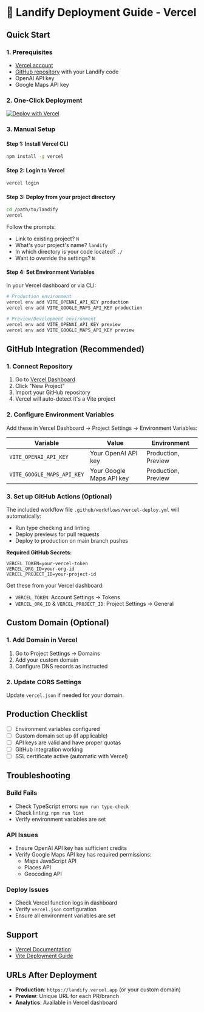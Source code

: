 # 🚀 Landify Deployment Guide - Vercel

## Quick Start

### 1. Prerequisites
- [Vercel account](https://vercel.com)
- [GitHub repository](https://github.com) with your Landify code
- OpenAI API key
- Google Maps API key

### 2. One-Click Deployment

[![Deploy with Vercel](https://vercel.com/button)](https://vercel.com/new/clone?repository-url=https://github.com/YOUR_USERNAME/landify)

### 3. Manual Setup

#### Step 1: Install Vercel CLI
```bash
npm install -g vercel
```

#### Step 2: Login to Vercel
```bash
vercel login
```

#### Step 3: Deploy from your project directory
```bash
cd /path/to/landify
vercel
```

Follow the prompts:
- Link to existing project? `N`
- What's your project's name? `landify`
- In which directory is your code located? `./`
- Want to override the settings? `N`

#### Step 4: Set Environment Variables
In your Vercel dashboard or via CLI:

```bash
# Production environment
vercel env add VITE_OPENAI_API_KEY production
vercel env add VITE_GOOGLE_MAPS_API_KEY production

# Preview/Development environment  
vercel env add VITE_OPENAI_API_KEY preview
vercel env add VITE_GOOGLE_MAPS_API_KEY preview
```

## GitHub Integration (Recommended)

### 1. Connect Repository
1. Go to [Vercel Dashboard](https://vercel.com/dashboard)
2. Click "New Project"
3. Import your GitHub repository
4. Vercel will auto-detect it's a Vite project

### 2. Configure Environment Variables
Add these in Vercel Dashboard → Project Settings → Environment Variables:

| Variable | Value | Environment |
|----------|-------|-------------|
| `VITE_OPENAI_API_KEY` | Your OpenAI API key | Production, Preview |
| `VITE_GOOGLE_MAPS_API_KEY` | Your Google Maps API key | Production, Preview |

### 3. Set up GitHub Actions (Optional)
The included workflow file `.github/workflows/vercel-deploy.yml` will automatically:
- Run type checking and linting
- Deploy previews for pull requests
- Deploy to production on main branch pushes

**Required GitHub Secrets:**
```
VERCEL_TOKEN=your-vercel-token
VERCEL_ORG_ID=your-org-id  
VERCEL_PROJECT_ID=your-project-id
```

Get these from your Vercel dashboard:
- `VERCEL_TOKEN`: Account Settings → Tokens
- `VERCEL_ORG_ID` & `VERCEL_PROJECT_ID`: Project Settings → General

## Custom Domain (Optional)

### 1. Add Domain in Vercel
1. Go to Project Settings → Domains
2. Add your custom domain
3. Configure DNS records as instructed

### 2. Update CORS Settings
Update `vercel.json` if needed for your domain.

## Production Checklist

- [ ] Environment variables configured
- [ ] Custom domain set up (if applicable)
- [ ] API keys are valid and have proper quotas
- [ ] GitHub integration working
- [ ] SSL certificate active (automatic with Vercel)

## Troubleshooting

### Build Fails
- Check TypeScript errors: `npm run type-check`
- Check linting: `npm run lint`
- Verify environment variables are set

### API Issues
- Ensure OpenAI API key has sufficient credits
- Verify Google Maps API key has required permissions:
  - Maps JavaScript API
  - Places API
  - Geocoding API

### Deploy Issues  
- Check Vercel function logs in dashboard
- Verify `vercel.json` configuration
- Ensure all environment variables are set

## Support

- [Vercel Documentation](https://vercel.com/docs)
- [Vite Deployment Guide](https://vitejs.dev/guide/static-deploy.html#vercel)

## URLs After Deployment

- **Production**: `https://landify.vercel.app` (or your custom domain)
- **Preview**: Unique URL for each PR/branch
- **Analytics**: Available in Vercel dashboard 